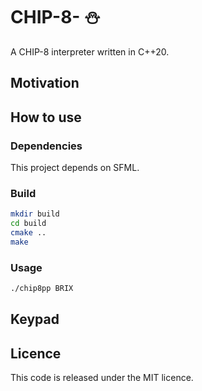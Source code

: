 # CHIP-8- :snowman:

A CHIP-8 interpreter written in C++20.

## Motivation

## How to use

### Dependencies

This project depends on SFML.

### Build

```bash
mkdir build
cd build
cmake ..
make
```

### Usage

```bash
./chip8pp BRIX
```

## Keypad

## Licence

This code is released under the MIT licence.